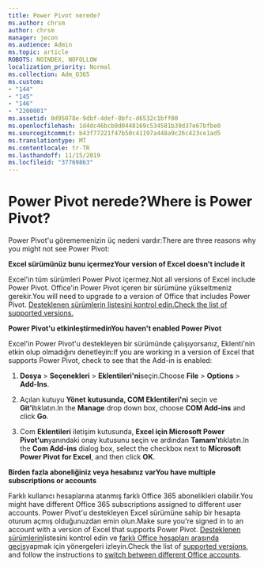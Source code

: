 ```yaml
---
title: Power Pivot nerede?
ms.author: chrsm
author: chrsm
manager: jecon
ms.audience: Admin
ms.topic: article
ROBOTS: NOINDEX, NOFOLLOW
localization_priority: Normal
ms.collection: Adm_O365
ms.custom:
- "144"
- "145"
- "146"
- "2200001"
ms.assetid: 0d95078e-9dbf-4def-8bfc-d6532c1bff00
ms.openlocfilehash: 1d4dc46bcb0d0448169c534581b39d37e67bfbe0
ms.sourcegitcommit: b43f77221f47b50c41197a448a9c26c423ce1ad5
ms.translationtype: MT
ms.contentlocale: tr-TR
ms.lasthandoff: 11/15/2019
ms.locfileid: "37769863"
---
```

# <a name="where-is-power-pivot"></a><span data-ttu-id="74db4-102">Power Pivot nerede?</span><span class="sxs-lookup"><span data-stu-id="74db4-102">Where is Power Pivot?</span></span>

<span data-ttu-id="74db4-103">Power Pivot'u görememenizin üç nedeni vardır:</span><span class="sxs-lookup"><span data-stu-id="74db4-103">There are three reasons why you might not see Power Pivot:</span></span>
  
<span data-ttu-id="74db4-104">**Excel sürümünüz bunu içermez**</span><span class="sxs-lookup"><span data-stu-id="74db4-104">**Your version of Excel doesn't include it**</span></span>
  
<span data-ttu-id="74db4-105">Excel'in tüm sürümleri Power Pivot içermez.</span><span class="sxs-lookup"><span data-stu-id="74db4-105">Not all versions of Excel include Power Pivot.</span></span> <span data-ttu-id="74db4-106">Office'in Power Pivot içeren bir sürümüne yükseltmeniz gerekir.</span><span class="sxs-lookup"><span data-stu-id="74db4-106">You will need to upgrade to a version of Office that includes Power Pivot.</span></span> [<span data-ttu-id="74db4-107">Desteklenen sürümlerin listesini kontrol edin.</span><span class="sxs-lookup"><span data-stu-id="74db4-107">Check the list of supported versions.</span></span>](https://support.office.com/article/aa64e217-4b6e-410b-8337-20b87e1c2a4b.aspx)
  
<span data-ttu-id="74db4-108">**Power Pivot'u etkinleştirmedin**</span><span class="sxs-lookup"><span data-stu-id="74db4-108">**You haven't enabled Power Pivot**</span></span>
  
<span data-ttu-id="74db4-109">Excel'in Power Pivot'u destekleyen bir sürümünde çalışıyorsanız, Eklenti'nin etkin olup olmadığını denetleyin:</span><span class="sxs-lookup"><span data-stu-id="74db4-109">If you are working in a version of Excel that supports Power Pivot, check to see that the Add-in is enabled:</span></span>
  
1. <span data-ttu-id="74db4-110">**Dosya** \> **Seçenekleri** \> **Eklentileri'ni**seçin.</span><span class="sxs-lookup"><span data-stu-id="74db4-110">Choose **File** \> **Options** \> **Add-Ins**.</span></span>

2. <span data-ttu-id="74db4-111">Açılan kutuyu **Yönet** **kutusunda, COM Eklentileri'ni** seçin ve **Git'i**tıklatın.</span><span class="sxs-lookup"><span data-stu-id="74db4-111">In the **Manage** drop down box, choose **COM Add-ins** and click **Go**.</span></span>

3. <span data-ttu-id="74db4-112">Com **Eklentileri** iletişim kutusunda, **Excel için Microsoft Power Pivot'un**yanındaki onay kutusunu seçin ve ardından **Tamam'ı**tıklatın.</span><span class="sxs-lookup"><span data-stu-id="74db4-112">In the **Com Add-ins** dialog box, select the checkbox next to **Microsoft Power Pivot for Excel**, and then click **OK**.</span></span>

<span data-ttu-id="74db4-113">**Birden fazla aboneliğiniz veya hesabınız var**</span><span class="sxs-lookup"><span data-stu-id="74db4-113">**You have multiple subscriptions or accounts**</span></span>
  
<span data-ttu-id="74db4-114">Farklı kullanıcı hesaplarına atanmış farklı Office 365 abonelikleri olabilir.</span><span class="sxs-lookup"><span data-stu-id="74db4-114">You might have different Office 365 subscriptions assigned to different user accounts.</span></span> <span data-ttu-id="74db4-115">Power Pivot'u destekleyen Excel sürümüne sahip bir hesapta oturum açmış olduğunuzdan emin olun.</span><span class="sxs-lookup"><span data-stu-id="74db4-115">Make sure you're signed in to an account with a version of Excel that supports Power Pivot.</span></span> <span data-ttu-id="74db4-116">[Desteklenen sürümlerin](https://support.office.com/article/aa64e217-4b6e-410b-8337-20b87e1c2a4b.aspx)listesini kontrol edin ve [farklı Office hesapları arasında geçiş](https://support.office.com/article/b9582171-fd1f-4284-9846-bdd72bb28426.aspx#BKMK_WebSwitchAccounts)yapmak için yönergeleri izleyin.</span><span class="sxs-lookup"><span data-stu-id="74db4-116">Check the list of [supported versions](https://support.office.com/article/aa64e217-4b6e-410b-8337-20b87e1c2a4b.aspx), and follow the instructions to [switch between different Office accounts](https://support.office.com/article/b9582171-fd1f-4284-9846-bdd72bb28426.aspx#BKMK_WebSwitchAccounts).</span></span>
